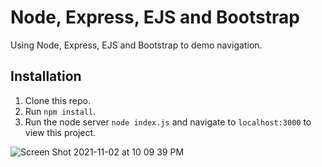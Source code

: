 # Node, Express, EJS and Bootstrap

Using Node, Express, EJS and Bootstrap to demo navigation.

## Installation 

1. Clone this repo. 
2. Run `npm install`. 
3. Run the node server `node index.js` and navigate to `localhost:3000` to view this project. 


![Screen Shot 2021-11-02 at 10 09 39 PM](https://user-images.githubusercontent.com/1819208/140001010-182f1e79-f238-4f2b-b1f8-2b3b508f6536.png)
